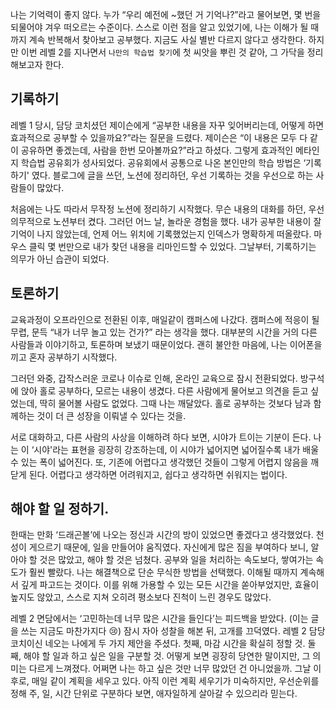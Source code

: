 나는 기억력이 좋지 않다. 누가 “우리 예전에 ~했던 거 기억나?”라고 물어보면, 몇 번을 되물어야 겨우 떠오르는 수준이다. 스스로 이런 점을 알고 있었기에, 나는 이해가 될 때까지 계속 반복해서 찾아보고 공부했다. 지금도 사실 별반 다르지 않다고 생각한다. 하지만 이번 레벨 2를 지나면서 `나만의 학습법 찾기`에 첫 씨앗을 뿌린 것 같아, 그 가닥을 정리해보고자 한다.

## 기록하기

레벨 1 당시, 담당 코치셨던 제이슨에게 “공부한 내용을 자꾸 잊어버리는데, 어떻게 하면 효과적으로 공부할 수 있을까요?”라는 질문을 드렸다. 제이슨은 “이 내용은 모두 다 같이 공유하면 좋겠는데, 사람을 한번 모아볼까요?”라고 하셨다. 그렇게 효과적인 메타인지 학습법 공유회가 성사되었다. 공유회에서 공통으로 나온 본인만의 학습 방법은 ‘기록하기' 였다. 블로그에 글을 쓰던, 노션에 정리하던, 우선 기록하는 것을 우선으로 하는 사람들이 많았다. 

처음에는 나도 따라서 무작정 노션에 정리하기 시작했다. 무슨 내용의 대화를 하던, 우선 의무적으로 노션부터 켰다. 그러던 어느 날, 놀라운 경험을 했다. 내가 공부한 내용이 잘 기억이 나지 않았는데, 언제 어느 위치에 기록했었는지 인덱스가 명확하게 떠올랐다. 마우스 클릭 몇 번만으로 내가 찾던 내용을 리마인드할 수 있었다. 그날부터, 기록하기는 의무가 아닌 습관이 되었다. 

## 토론하기

교육과정이 오프라인으로 전환된 이후, 매일같이 캠퍼스에 나갔다. 캠퍼스에 적응이 될 무렵, 문득 “내가 너무 놀고 있는 건가?” 라는 생각을 했다. 대부분의 시간을 거의 다른 사람들과 이야기하고, 토론하며 보냈기 때문이었다. 괜히 불안한 마음에, 나는 이어폰을 끼고 혼자 공부하기 시작했다.

그러던 와중, 갑작스러운 코로나 이슈로 인해, 온라인 교육으로 잠시 전환되었다. 방구석에 앉아 홀로 공부하다, 모르는 내용이 생겼다. 다른 사람에게 물어보고 의견을 듣고 싶었는데, 딱히 물어볼 사람도 없었다. 그때 나는 깨달았다. 홀로 공부하는 것보다 남과 함께하는 것이 더 큰 성장을 이뤄낼 수 있다는 것을.

서로 대화하고, 다른 사람의 사상을 이해하려 하다 보면, 시야가 트이는 기분이 든다. 나는 이 ‘시야'라는 표현을 굉장히 강조하는데, 이 시야가 넓어지면 넓어질수록 내가 배울 수 있는 폭이 넓어진다. 또, 기존에 어렵다고 생각했던 것들이 그렇게 어렵지 않음을 깨닫게 된다. 어렵다고 생각하면 어려워지고, 쉽다고 생각하면 쉬워지는 법이다.

## 해야 할 일 정하기.

한때는 만화 ‘드래곤볼’에 나오는 정신과 시간의 방이 있었으면 좋겠다고 생각했었다. 천성이 게으르기 때문에, 일을 만들어야 움직였다. 자신에게 많은 짐을 부여하다 보니, 알아야 할 것은 많았고, 해야 할 것은 넘쳤다. 공부와 일을 처리하는 속도보다, 쌓여가는 속도가 훨씬 빨랐다. 나는 해결책으로 단순 무식한 방법을 선택했다. 이해될 때까지 계속해서 깊게 파고드는 것이다. 이를 위해 가용할 수 있는 모든 시간을 쏟아부었지만, 효율이 높지도 않았고, 스스로 지쳐 오히려 평소보다 진척이 느린 경우도 많았다.

레벨 2 면담에서는 ‘고민하는데 너무 많은 시간을 들인다’는 피드백을 받았다. (이는 글을 쓰는 지금도 마찬가지다 😢) 잠시 자아 성찰을 해본 뒤, 고개를 끄덕였다. 레벨 2 담당 코치이신 네오는 나에게 두 가지 제안을 주셨다. 첫째, 마감 시간을 확실히 정할 것. 둘째, 해야 할 일과 하고 싶은 일을 구분할 것. 어떻게 보면 굉장히 당연한 말이지만, 그 의미는 다르게 느껴졌다. 어쩌면 나는 하고 싶은 것만 너무 많았던 건 아니었을까. 그날 이후로, 매일 같이 계획을 세우고 있다. 아직 이런 계획 세우기가 미숙하지만, 우선순위를 정해 주, 일, 시간 단위로 구분하다 보면, 애자일하게 살아갈 수 있으리라 믿는다.
